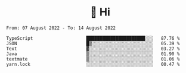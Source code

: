 <h1 align="center">👋 Hi</h1>
<!-- <h3 align="center">An enthusiastic frontend developer</h3> -->

<!--START_SECTION:waka-->

```text
From: 07 August 2022 - To: 14 August 2022

TypeScript                    ██████████████████████░░░   87.76 %
JSON                          █▒░░░░░░░░░░░░░░░░░░░░░░░   05.39 %
Text                          ▓░░░░░░░░░░░░░░░░░░░░░░░░   03.27 %
Java                          ▒░░░░░░░░░░░░░░░░░░░░░░░░   01.90 %
textmate                      ▒░░░░░░░░░░░░░░░░░░░░░░░░   01.06 %
yarn.lock                     ░░░░░░░░░░░░░░░░░░░░░░░░░   00.47 %
```

<!--END_SECTION:waka-->
